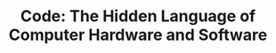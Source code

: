 ---
layout: book
title: "Code: The Hidden Language of Computer Hardware and Software"
image_path: /images/books/code-the-hidden-language-of-computer-hardware-and-software.jpg
---